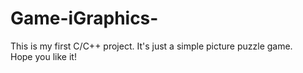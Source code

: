 # Game-iGraphics-
This is my first C/C++ project. It's just a simple picture puzzle game.<br>Hope you like it!
